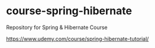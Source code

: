 # course-spring-hibernate
Repository for Spring &amp; Hibernate Course

https://www.udemy.com/course/spring-hibernate-tutorial/
